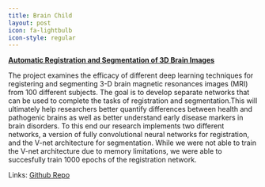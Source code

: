 ```yaml
---
title: Brain Child
layout: post
icon: fa-lightbulb
icon-style: regular
---
```

<b><u>Automatic Registration and Segmentation of 3D Brain Images</u></b>
<p>The project examines the efficacy of different deep learning techniques for registering and segmenting 3-D brain magnetic resonances images (MRI) from 100 different subjects. The goal is to develop separate networks that can be used to complete the tasks of registration and segmentation.This will ultimately help researchers better quantify differences between health and pathogenic brains as well as better understand early disease markers in brain disorders. To this end our research implements two different networks, a version of fully convolutional neural networks for registration, and the V-net architecture for segmentation. While we were not able to train the V-net architecture due to memory limitations, we were able to succesfully train 1000 epochs of the registration network.
</p>
Links: <a href="https://github.com/dsp-uga/brainchild"> Github Repo</a>
